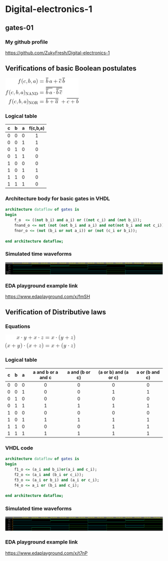 # Digital-electronics-1
## gates-01

### My github profile
https://github.com/ZukyFresh/Digital-electronics-1

## Verifications of basic Boolean postulates

![Functions](img/functions.png)

### Logical table

| **c** | **b** |**a** | **f(c,b,a)** |
| :-: | :-: | :-: | :-: |
| 0 | 0 | 0 | 1 |
| 0 | 0 | 1 | 1 |
| 0 | 1 | 0 | 0 |
| 0 | 1 | 1 | 0 |
| 1 | 0 | 0 | 0 |
| 1 | 0 | 1 | 1 |
| 1 | 1 | 0 | 0 |
| 1 | 1 | 1 | 0 |

### Architecture body for basic gates in VHDL

```vhdl
architecture dataflow of gates is
begin
    f_o  <= ((not b_i) and a_i) or ((not c_i) and (not b_i));
    fnand_o <= not (not (not b_i and a_i) and not(not b_i and not c_i));
    fnor_o <= (not (b_i or not a_i)) or (not (c_i or b_i));

end architecture dataflow;
```

### Simulated time waveforms

![Waveforms](img/waveforms.png)

### EDA playground example link

https://www.edaplayground.com/x/fmSH

## Verification of Distributive laws

### Equations

![Distributives](img/dlaws.png)

### Logical table

| **c** | **b** |**a** | **a and b or a and c** | **a and (b or c)** | **(a or b) and (a or c)**  | **a or (b and c)**  |
| :-: | :-: | :-: | :-: | :-: | :-: | :-: |
| 0 | 0 | 0 | 0 | 0 | 0 | 0 |
| 0 | 0 | 1 | 0 | 0 | 1 | 1 |
| 0 | 1 | 0 | 0 | 0 | 0 | 0 |
| 0 | 1 | 1 | 1 | 1 | 1 | 1 |
| 1 | 0 | 0 | 0 | 0 | 0 | 0 |
| 1 | 0 | 1 | 1 | 1 | 1 | 1 |
| 1 | 1 | 0 | 0 | 0 | 1 | 1 |
| 1 | 1 | 1 | 1 | 1 | 1 | 1 |

### VHDL code

```vhdl
architecture dataflow of gates is
begin
    f1_o <= (a_i and b_i)or(a_i and c_i);
	f2_o <= (a_i and (b_i or c_i));
	f3_o <= (a_i or b_i) and (a_i or c_i);
	f4_o <= a_i or (b_i and c_i);

end architecture dataflow;

```

### Simulated time waveforms

![Waveforms02](img/waveforms02.png)

### EDA playground example link

https://www.edaplayground.com/x/t7nP
